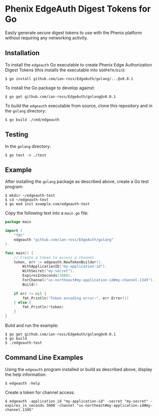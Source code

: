 # Phenix EdgeAuth Digest Tokens for Go

Easily generate secure digest tokens to use with the Phenix platform
without requiring any networking activity.

## Installation

To install the `edgeauth` Go executable to create Phenix Edge
Authorization Digest Tokens (this installs the executable into
`$GOPATH/bin`):

```shell script
$ go install github.com/ian-ross/EdgeAuth/golang/...@v0.0.1
```

To install the Go package to develop against:

```shell script
$ go get github.com/ian-ross/EdgeAuth/golang@v0.0.1
```

To build the `edgeauth` executable from source, clone this repository
and in the `golang` directory:

```shell script
$ go build ./cmd/edgeauth
```

## Testing

In the `golang` directory:

```shell script
$ go test -v ./test
```

## Example

After installing the `golang` package as described above, create
a Go test program:

```shell script
$ mkdir ~/edgeauth-test
$ cd ~/edgeauth-test
$ go mod init example.com/edgeauth-test
```

Copy the following text into a `main.go` file:

```go
package main

import (
	"fmt"
	edgeauth "github.com/ian-ross/EdgeAuth/golang"
)

func main() {
	// Create a token to access a channel
	token, err := edgeauth.NewTokenBuilder().
		WithApplicationID("my-application-id").
		WithSecret("my-secret").
		ExpiresInSeconds(3600).
		ForChannel("us-northeast#my-application-id#my-channel.1345").
		Build()
    
	if err != nil {
		fmt.Println("Token encoding error:", err.Error())
	} else {
		fmt.Println(*token)
	}
}
```

Build and run the example:

```shell script
$ go get github.com/ian-ross/EdgeAuth/golang@v0.0.1
$ go build
$ ./edgeauth-test
```

## Command Line Examples

Using the `edgeauth` program installed or build as described above,
display the help information:

```shell script
$ edgeauth -help
```

Create a token for channel access:

```shell script
$ edgeauth -application_id "my-application-id" -secret "my-secret" -expires_in_seconds 3600 -channel "us-northeast#my-application-id#my-channel.1345"
```
